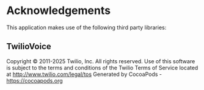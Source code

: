 # Acknowledgements
This application makes use of the following third party libraries:

## TwilioVoice

Copyright © 2011-2025 Twilio, Inc. All rights reserved. Use of this software is subject to the terms and conditions of the Twilio Terms of Service located at http://www.twilio.com/legal/tos
Generated by CocoaPods - https://cocoapods.org
